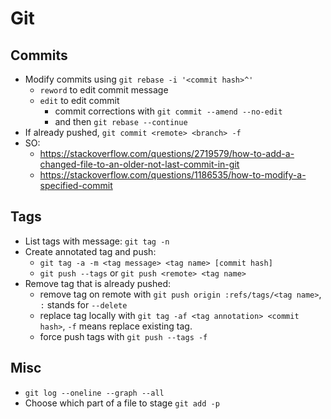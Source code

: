 # Git

## Commits

* Modify commits using `git rebase -i '<commit hash>^'`
    * `reword` to edit commit message
    * `edit` to edit commit
        * commit corrections with `git commit --amend --no-edit`
        * and then `git rebase --continue`
* If already pushed, `git commit <remote> <branch> -f`
* SO:
    * https://stackoverflow.com/questions/2719579/how-to-add-a-changed-file-to-an-older-not-last-commit-in-git
    * https://stackoverflow.com/questions/1186535/how-to-modify-a-specified-commit

## Tags

* List tags with message: `git tag -n`
* Create annotated tag and push:
    * `git tag -a -m <tag message> <tag name> [commit hash]`
    * `git push --tags` or `git push <remote> <tag name>`
* Remove tag that is already pushed:
    * remove tag on remote with `git push origin :refs/tags/<tag name>`, `:` stands for `--delete`
    * replace tag locally with `git tag -af <tag annotation> <commit hash>`, `-f` means replace existing tag.
    * force push tags with `git push --tags -f`

## Misc

* `git log --oneline --graph --all`
* Choose which part of a file to stage `git add -p`
